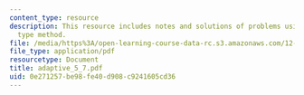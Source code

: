 ```yaml
---
content_type: resource
description: This resource includes notes and solutions of problems using Gauss-Markov
  type method.
file: /media/https%3A/open-learning-course-data-rc.s3.amazonaws.com/12-864-inference-from-data-and-models-spring-2005/0e271257be98fe40d908c9241605cd36_adaptive_5_7.pdf
file_type: application/pdf
resourcetype: Document
title: adaptive_5_7.pdf
uid: 0e271257-be98-fe40-d908-c9241605cd36
---
```

